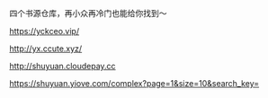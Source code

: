 四个书源仓库，再小众再冷门也能给你找到～

https://yckceo.vip/

http://yx.ccute.xyz/

http://shuyuan.cloudepay.cc

https://shuyuan.yiove.com/complex?page=1&size=10&search_key=



